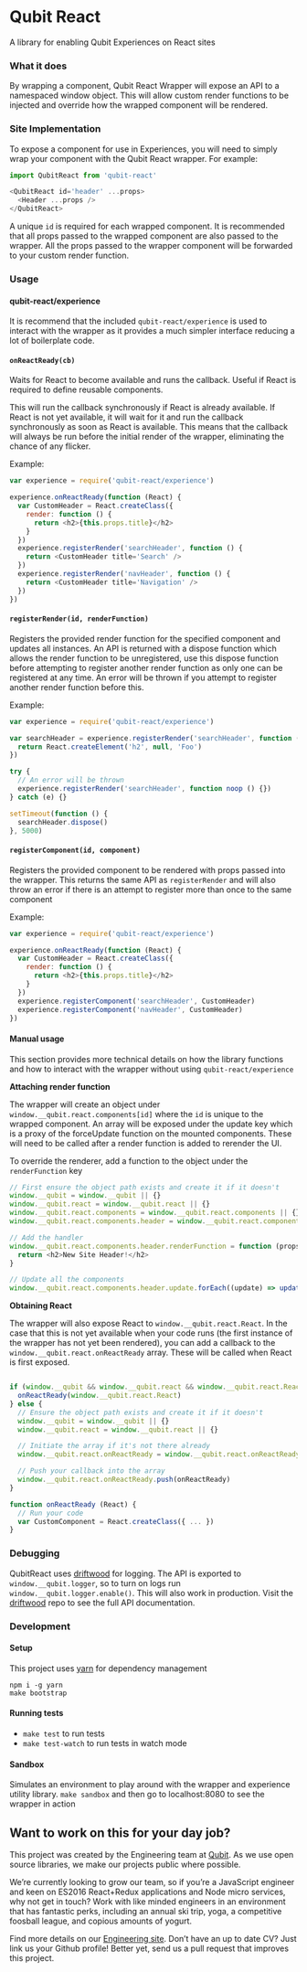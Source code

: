 Qubit React
===========

A library for enabling Qubit Experiences on React sites

### What it does

By wrapping a component, Qubit React Wrapper will expose an API to a namespaced window object. This will allow custom render functions to be injected and override how the wrapped component will be rendered.

### Site Implementation

To expose a component for use in Experiences, you will need to simply wrap your component with the Qubit React wrapper. For example:

```js
import QubitReact from 'qubit-react'

<QubitReact id='header' ...props>
  <Header ...props />
</QubitReact>

```

A unique `id` is required for each wrapped component. It is recommended that all props passed to the wrapped component are also passed to the wrapper. All the props passed to the wrapper component will be forwarded to your custom render function.

### Usage

#### qubit-react/experience

It is recommend that the included `qubit-react/experience` is used to interact with the wrapper as it provides a much simpler interface reducing a lot of boilerplate code.

#### `onReactReady(cb)`
Waits for React to become available and runs the callback. Useful if React is required to define reusable components.

This will run the callback synchronously if React is already available. If React is not yet available, it will wait for it and run the callback synchronously as soon as React is available. This means that the callback will always be run before the initial render of the wrapper, eliminating the chance of any flicker.

Example:

```js
var experience = require('qubit-react/experience')

experience.onReactReady(function (React) {
  var CustomHeader = React.createClass({
    render: function () {
      return <h2>{this.props.title}</h2>
    }
  })
  experience.registerRender('searchHeader', function () {
    return <CustomHeader title='Search' />
  })
  experience.registerRender('navHeader', function () {
    return <CustomHeader title='Navigation' />
  })
})
```

#### `registerRender(id, renderFunction)`
Registers the provided render function for the specified component and updates all instances. An API is returned with a dispose function which allows the render function to be unregistered, use this dispose function before attempting to register another render function as only one can be registered at any time. An error will be thrown if you attempt to register another render function before this.

Example:

```js
var experience = require('qubit-react/experience')

var searchHeader = experience.registerRender('searchHeader', function (props, React) {
  return React.createElement('h2', null, 'Foo')
})

try {
  // An error will be thrown
  experience.registerRender('searchHeader', function noop () {})
} catch (e) {}

setTimeout(function () {
  searchHeader.dispose()
}, 5000)
```

#### `registerComponent(id, component)`
Registers the provided component to be rendered with props passed into the wrapper. This returns the same API as `registerRender` and will also throw an error if there is an attempt to register more than once to the same component

Example:

```js
var experience = require('qubit-react/experience')

experience.onReactReady(function (React) {
  var CustomHeader = React.createClass({
    render: function () {
      return <h2>{this.props.title}</h2>
    }
  })
  experience.registerComponent('searchHeader', CustomHeader)
  experience.registerComponent('navHeader', CustomHeader)
})
```

#### Manual usage

This section provides more technical details on how the library functions and how to interact with the wrapper without using `qubit-react/experience`

**Attaching render function**

The wrapper will create an object under `window.__qubit.react.components[id]` where the `id` is unique to the wrapped component. An array will be exposed under the update key which is a proxy of the forceUpdate function on the mounted components. These will need to be called after a render function is added to rerender the UI.

To override the renderer, add a function to the object under the `renderFunction` key
```js
// First ensure the object path exists and create it if it doesn't
window.__qubit = window.__qubit || {}
window.__qubit.react = window.__qubit.react || {}
window.__qubit.react.components = window.__qubit.react.components || {}
window.__qubit.react.components.header = window.__qubit.react.components.header || {}

// Add the handler
window.__qubit.react.components.header.renderFunction = function (props, React) {
  return <h2>New Site Header!</h2>
}

// Update all the components
window.__qubit.react.components.header.update.forEach((update) => update())
```

**Obtaining React**

The wrapper will also expose React to `window.__qubit.react.React`. In the case that this is not yet available when your code runs (the first instance of the wrapper has not yet been rendered), you can add a callback to the `window.__qubit.react.onReactReady` array. These will be called when React is first exposed.

```js

if (window.__qubit && window.__qubit.react && window.__qubit.react.React) {
  onReactReady(window.__qubit.react.React)
} else {
  // Ensure the object path exists and create it if it doesn't
  window.__qubit = window.__qubit || {}
  window.__qubit.react = window.__qubit.react || {}

  // Initiate the array if it's not there already
  window.__qubit.react.onReactReady = window.__qubit.react.onReactReady || []

  // Push your callback into the array
  window.__qubit.react.onReactReady.push(onReactReady)
}

function onReactReady (React) {
  // Run your code
  var CustomComponent = React.createClass({ ... })
}
```

### Debugging

QubitReact uses [driftwood][] for logging. The API is exported to `window.__qubit.logger`, so to turn on logs run `window.__qubit.logger.enable()`. This will also work in production. Visit the [driftwood][] repo to see the full API documentation.

### Development

#### Setup

This project uses [yarn][] for dependency management

```
npm i -g yarn
make bootstrap
```

#### Running tests

- `make test` to run tests
- `make test-watch` to run tests in watch mode

#### Sandbox

Simulates an environment to play around with the wrapper and experience utility library.
`make sandbox` and then go to localhost:8080 to see the wrapper in action


## Want to work on this for your day job?

This project was created by the Engineering team at [Qubit][]. As we use open source libraries, we make our projects public where possible.

We’re currently looking to grow our team, so if you’re a JavaScript engineer and keen on ES2016 React+Redux applications and Node micro services, why not get in touch? Work with like minded engineers in an environment that has fantastic perks, including an annual ski trip, yoga, a competitive foosball league, and copious amounts of yogurt.

Find more details on our [Engineering site][]. Don’t have an up to date CV? Just link us your Github profile! Better yet, send us a pull request that improves this project.

[yarn]: https://github.com/yarnpkg/yarn
[driftwood]: https://github.com/QubitProducts/driftwood
[Qubit]: http://www.qubit.com
[Engineering site]: https://eng.qubit.com
